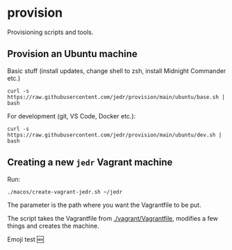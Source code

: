 # provision

Provisioning scripts and tools.

## Provision an Ubuntu machine

Basic stuff (install updates, change shell to zsh, install Midnight Commander etc.)

```shell
curl -s https://raw.githubusercontent.com/jedr/provision/main/ubuntu/base.sh | bash
```

For development (git, VS Code, Docker etc.):

```shell
curl -s https://raw.githubusercontent.com/jedr/provision/main/ubuntu/dev.sh | bash
```

## Creating a new `jedr` Vagrant machine

Run:

```sh
./macos/create-vagrant-jedr.sh ~/jedr
```

The parameter is the path where you want the Vagrantfile to be put.

The script takes the Vagrantfile from [./vagrant/Vagrantfile](./vagrant/Vagrantfile),
modifies a few things and creates the machine.

Emoji test :new:
